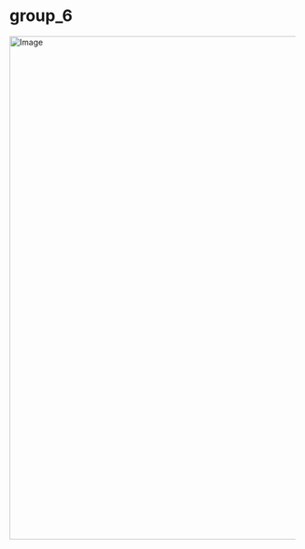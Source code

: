 # group_6

<img width="886" alt="Image" src="https://github.com/user-attachments/assets/b0a08671-ee16-4c40-b963-df754a440123" />